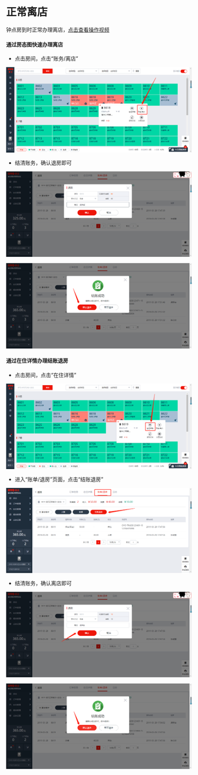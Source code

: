 # 正常离店

钟点房到时正常办理离店，[点击查看操作视频](http://crs-pms-vidio.oss-cn-beijing.aliyuncs.com/%E9%92%9F%E7%82%B9%E6%88%BF%E9%80%80%E6%88%BF.mp4)

#### 通过房态图快速办理离店

* 点击房间，点击“账务/离店”

![](../../../.gitbook/assets/image%20%28225%29.png)

* 结清账务，确认退房即可

![](../../../.gitbook/assets/image%20%28673%29.png)

![](../../../.gitbook/assets/image%20%28534%29.png)

#### 通过在住详情办理结账退房

* 点击房间，点击“在住详情”

![](../../../.gitbook/assets/image%20%28522%29.png)

* 进入“账单/退房”页面，点击“结账退房”

![](../../../.gitbook/assets/image%20%28597%29.png)

* 结清账务，确认离店即可

![](../../../.gitbook/assets/image%20%2821%29.png)

![](../../../.gitbook/assets/image%20%28528%29.png)





